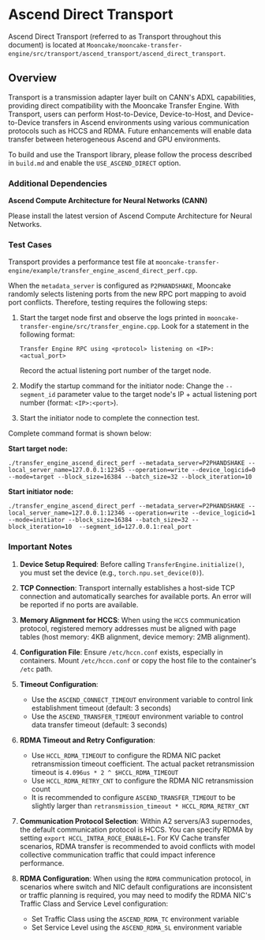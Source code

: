 # Ascend Direct Transport

Ascend Direct Transport (referred to as Transport throughout this document) is located at `Mooncake/mooncake-transfer-engine/src/transport/ascend_transport/ascend_direct_transport`.

## Overview

Transport is a transmission adapter layer built on CANN's ADXL capabilities, providing direct compatibility with the Mooncake Transfer Engine. With Transport, users can perform Host-to-Device, Device-to-Host, and Device-to-Device transfers in Ascend environments using various communication protocols such as HCCS and RDMA. Future enhancements will enable data transfer between heterogeneous Ascend and GPU environments.

To build and use the Transport library, please follow the process described in `build.md` and enable the `USE_ASCEND_DIRECT` option.

### Additional Dependencies

**Ascend Compute Architecture for Neural Networks (CANN)**

Please install the latest version of Ascend Compute Architecture for Neural Networks.

### Test Cases

Transport provides a performance test file at `mooncake-transfer-engine/example/transfer_engine_ascend_direct_perf.cpp`.

When the `metadata_server` is configured as `P2PHANDSHAKE`, Mooncake randomly selects listening ports from the new RPC port mapping to avoid port conflicts. Therefore, testing requires the following steps:

1. Start the target node first and observe the logs printed in `mooncake-transfer-engine/src/transfer_engine.cpp`. Look for a statement in the following format:
   ```
   Transfer Engine RPC using <protocol> listening on <IP>:<actual_port>
   ```
   Record the actual listening port number of the target node.

2. Modify the startup command for the initiator node: Change the `--segment_id` parameter value to the target node's IP + actual listening port number (format: `<IP>:<port>`).

3. Start the initiator node to complete the connection test.

Complete command format is shown below:

**Start target node:**
```shell
./transfer_engine_ascend_direct_perf --metadata_server=P2PHANDSHAKE --local_server_name=127.0.0.1:12345 --operation=write --device_logicid=0 --mode=target --block_size=16384 --batch_size=32 --block_iteration=10
```

**Start initiator node:**
```shell
./transfer_engine_ascend_direct_perf --metadata_server=P2PHANDSHAKE --local_server_name=127.0.0.1:12346 --operation=write --device_logicid=1 --mode=initiator --block_size=16384 --batch_size=32 --block_iteration=10  --segment_id=127.0.0.1:real_port
```

### Important Notes

1. **Device Setup Required**: Before calling `TransferEngine.initialize()`, you must set the device (e.g., `torch.npu.set_device(0)`).

2. **TCP Connection**: Transport internally establishes a host-side TCP connection and automatically searches for available ports. An error will be reported if no ports are available.

3. **Memory Alignment for HCCS**: When using the `HCCS` communication protocol, registered memory addresses must be aligned with page tables (host memory: 4KB alignment, device memory: 2MB alignment).

4. **Configuration File**: Ensure `/etc/hccn.conf` exists, especially in containers. Mount `/etc/hccn.conf` or copy the host file to the container's `/etc` path.

5. **Timeout Configuration**: 
   - Use the `ASCEND_CONNECT_TIMEOUT` environment variable to control link establishment timeout (default: 3 seconds)
   - Use the `ASCEND_TRANSFER_TIMEOUT` environment variable to control data transfer timeout (default: 3 seconds)

6. **RDMA Timeout and Retry Configuration**: 
   - Use `HCCL_RDMA_TIMEOUT` to configure the RDMA NIC packet retransmission timeout coefficient. The actual packet retransmission timeout is `4.096us * 2 ^ $HCCL_RDMA_TIMEOUT`
   - Use `HCCL_RDMA_RETRY_CNT` to configure the RDMA NIC retransmission count
   - It is recommended to configure `ASCEND_TRANSFER_TIMEOUT` to be slightly larger than `retransmission_timeout * HCCL_RDMA_RETRY_CNT`

7. **Communication Protocol Selection**: Within A2 servers/A3 supernodes, the default communication protocol is HCCS. You can specify RDMA by setting `export HCCL_INTRA_ROCE_ENABLE=1`. For KV Cache transfer scenarios, RDMA transfer is recommended to avoid conflicts with model collective communication traffic that could impact inference performance.

8. **RDMA Configuration**: When using the `RDMA` communication protocol, in scenarios where switch and NIC default configurations are inconsistent or traffic planning is required, you may need to modify the RDMA NIC's Traffic Class and Service Level configuration:
   - Set Traffic Class using the `ASCEND_RDMA_TC` environment variable
   - Set Service Level using the `ASCEND_RDMA_SL` environment variable